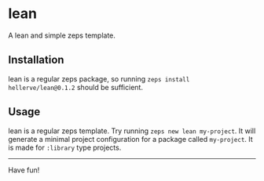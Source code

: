 # lean

A lean and simple zeps template.

## Installation

lean is a regular zeps package, so running `zeps install hellerve/lean@0.1.2` should
be sufficient.

## Usage

lean is a regular zeps template. Try running `zeps new lean my-project`.
It will generate a minimal project configuration for a package called `my-project`.
It is made for `:library` type projects.

<hr/>

Have fun!
